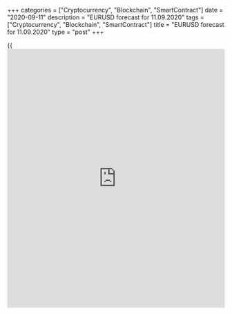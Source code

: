 +++
categories = ["Cryptocurrency", "Blockchain", "SmartContract"]
date = "2020-09-11"
description = "EURUSD forecast for 11.09.2020"
tags = ["Cryptocurrency", "Blockchain", "SmartContract"]
title = "EURUSD forecast for 11.09.2020"
type = "post"
+++

{{<iframe id="large-banner" src="https://www.bounty.group/#slide=7.0" width="100%" height="600" scrolling="no" style="border: 0px solid rgb(216, 221, 230); border-radius: 3px;">}}

September 11, 2020

September 11, 2020

EUR/USD forecast: Euro doesn’t believe its luckDmitri Demidenko

## Fundamental euro forecast for today

### EUR/USD bulls do not believe Christine Lagarde’s optimism

ECB is monitoring the euro exchange rate, but it is not willing to start
a currency war now. Christine Lagarde expressed optimism about the euro-
area economic recovery, the ECB president hasn’t signaled the further
monetary easing in the near future. Lagarde’s speech should have
encouraged the [EUR/USD][1] bulls, but they didn’t believe the good
[news](https://www.letsplayfx.com/blog/forex-news-website/), so they didn’t go ahead. It looks like a catch. The ECB officials
express concerns about the euro strengthening ahead of the Governing
Council meeting, and, next, the ECB president sounds hawkish.

At the press conference, Christine Lagarde several times stressed that
exchange rates and the euro appreciation were not the ECB [policy](https://www.fintechee.com/policy/) target.
However, the exchange rate was the most discussed topic at the Governing
Council meeting in September. According to a Reuters source familiar
with the matter, the ECB officials have agreed that the [EUR/USD][1]
rally resulted from a faster economic rebound in the euro area compared
to the US growth, the Fed’s easy monetary [policy](https://www.fintechee.com/policy/), the increased
confidence in the currency bloc due to the management of the pandemic
fallout. Moreover, the upcoming presidential election in the US weighs
on the US dollar. Bloomberg’s leading indicators signal that the GDP
recovery is the fastest in Germany. After a temporary downturn in
France, Italy, and Spain on concern about the second wave of the
COVID-19 outbreak, the economic activity is gradually increasing. The
UK, US, and Canada persistently lag behind.

###  **Dynamics of the economic recovery**



 _Source_ _: Bloomberg_

Four sources on the ECB's Governing Council told Reuters that the ECB
acknowledges the negative effects of the euro's strength on inflation
and growth, but the central bank is not willing to start a currency war.
Speaking after the meeting, two sources said they saw $1.20 as not far
from the equilibrium exchange rate at present. According to Citigroup,
if the [EUR/USD][1] is up by another 5%, the European Central Bank will
take active measures. In the meanwhile, the regulator is carefully
monitoring the exchange rates of the regional currency. The Governing
Council [policy](https://www.fintechee.com/policy/)makers at the meeting considered adopting the language
used to stem the euro's previous rally, in early 2018, when the former
ECB President Mario Draghi described "volatility in the exchange rate"
as "a source of uncertainty", according to Reuters.

The Reuters sources say the southern countries of the eurozone are much
more concerned about the euro strengthening than the northern ones. The
Governing Council hawks wanted Lagarde to note the great progress in the
euro-area economic recovery. François Villeroy de Galhau, the governor
of the French central bank, insisted on this especially strongly.

So, the [EUR/USD][1] bulls feared verbal interventions, signals of
monetary easing, and the ECB willingness to follow the Fed’s example and
target the average inflation. None of the fears came true. However, the
euro hasn’t consolidated above $1.19. Are the buyers so weak? Or, they
could feel a catch and will resume attacks after the ECB officials’
speeches. I suppose both scenarios should be considered. If the euro
rises above $1.192, it will be relevant to buy. If it slides down below
the support levels of $1.1795 and $1.1765, we should sell the euro
versus the dollar.

* * *

P.S. Did you like my article? Share it in social networks: it will be
the best “thank you" :)

Ask me questions and comment below. I’ll be glad to answer your
questions and give necessary explanations.

 **Useful links:**

  * I recommend trying to trade with a reliable broker [here][2]. The system allows you to trade by yourself or copy successful traders from all across the globe.
  * Use my promo-code BLOG for getting deposit bonus 50% on LiteForex platform. Just enter this code in the appropriate field while [depositing][3] your trading account.
  * Telegram channel with high-quality analytics, Forex reviews, training articles, and other useful things for traders <t.me/liteforex>

## Price chart of EURUSD in real time mode

The content of this article reflects the author’s opinion and does not
necessarily reflect the official position of LiteForex. The material
published on this page is provided for informational purposes only and
should not be considered as the provision of investment advice for the
purposes of Directive 2004/39/EC.

Rate this article:

{{value}}

( {{count}} {{title}} )

   1. my.liteforex.com/trading/chart?symbol=EURUSD&returnUrl=true
   2. my.liteforex.com/?category=analysts-opinions&slug=eurusd-forecast-euro-doesnt-believe-its-luck&openPopup=%2Fregistration%2Fpopup&utm_source=blog&utm_medium=article&utm_campaign=bonus
   3. my.liteforex.com/deposit/?category=analysts-opinions&slug=eurusd-forecast-euro-doesnt-believe-its-luck&promo_code=BLOG&utm_source=blog&utm_medium=article&utm_campaign=bonus